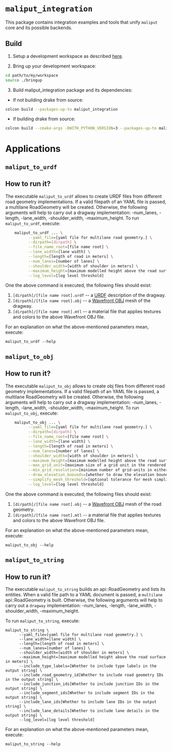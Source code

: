 # `maliput_integration`

This package contains integration examples and tools that unify `maliput` core
and its possible backends.

## Build

1. Setup a development workspace as described [here](https://github.com/ToyotaResearchInstitute/dsim-repos-index/tree/master/README.md).

2. Bring up your development workspace:

```sh
cd path/to/my/workspace
source ./bringup
```

3. Build maliput_integration package and its dependencies:

  - If not building drake from source:

   ```sh
   colcon build --packages-up-to maliput_integration
   ```

  - If building drake from source:

   ```sh
   colcon build --cmake-args -DWITH_PYTHON_VERSION=3 --packages-up-to maliput_integration
   ```

# Applications

## `maliput_to_urdf`

## How to run it?

The executable `maliput_to_urdf` allows to create URDF files from different road geometry implementations.
If a valid filepath of an YAML file is passed, a multilane RoadGeometry will be created. Otherwise,
the following arguments will help to carry out a dragway implementation:
 -num_lanes, -length, -lane_width, -shoulder_width, -maximum_height.
To run `maliput_to_urdf`, execute:

```sh
    maliput_to_urdf ... \
          --yaml_file=[yaml file for multilane road geometry.] \
          --dirpath=[dirpath] \
          --file_name_root=[file name root] \
          --lane_width=[lane width] \
          --length=[length of road in meters] \
          --num_lanes=[number of lanes] \
          --shoulder_width=[width of shoulder in meters] \
          --maximum_height=[maximum modelled height above the road surface in meters] \
          --log_level=[log level threshold]
```
One the above command is executed, the following files should exist:

  1. `[dirpath]/[file name root].urdf` -- a [URDF](http://wiki.ros.org/urdf)
     description of the dragway.
  2. `[dirpath]/[file name root].obj` -- a
     [Wavefront OBJ](https://en.wikipedia.org/wiki/Wavefront_.obj_file) mesh of
     the dragway.
  3. `[dirpath]/[file name root].mtl` -- a material file that applies textures
     and colors to the above Wavefront OBJ file.

For an explanation on what the above-mentioned parameters mean, execute:

    maliput_to_urdf --help


## `maliput_to_obj`

## How to run it?

The executable `maliput_to_obj` allows to create obj files from different road geometry implementations.
If a valid filepath of an YAML file is passed, a multilane RoadGeometry will be created. Otherwise,
the following arguments will help to carry out a dragway implementation:
 -num_lanes, -length, -lane_width, -shoulder_width, -maximum_height.
To run `maliput_to_obj`, execute:

```sh
    maliput_to_obj ... \
          --yaml_file=[yaml file for multilane road geometry.] \
          --dirpath=[dirpath] \
          --file_name_root=[file name root] \
          --lane_width=[lane width] \
          --length=[length of road in meters] \
          --num_lanes=[number of lanes] \
          --shoulder_width=[width of shoulder in meters] \
          --maximum_height=[maximum modelled height above the road surface in meters] \
          --max_grid_unit=[maximum size of a grid unit in the rendered mesh covering the road surface] \
          --min_grid_resolution=[minimum number of grid-units in either lateral or longitudinal direction] \
          --draw_elevation_boounds=[whether to draw the elevation bounds] \
          --simplify_mesh_threshold=[optional tolerance for mesh simplification, in meters] \
          --log_level=[log level threshold]
```
One the above command is executed, the following files should exist:

  1. `[dirpath]/[file name root].obj` -- a
     [Wavefront OBJ](https://en.wikipedia.org/wiki/Wavefront_.obj_file) mesh of
     the road geometry.
  3. `[dirpath]/[file name root].mtl` -- a material file that applies textures
     and colors to the above Wavefront OBJ file.

For an explanation on what the above-mentioned parameters mean, execute:

    maliput_to_obj --help


## `maliput_to_string`

## How to run it?

The executable `maliput_to_string` builds an api::RoadGeometry and lists its entities.
When a valid file path to a YAML document is passed, a `multilane` api::RoadGeometry is built.
Otherwise, the following arguments will help to carry out a `dragway` implementation:
 -num_lanes, -length, -lane_width, -shoulder_width, -maximum_height.

To run `maliput_to_string`, execute:

    maliput_to_string \
          --yaml_file=[yaml file for multilane road geometry.] \
          --lane_width=[lane width] \
          --length=[length of road in meters] \
          --num_lanes=[number of lanes] \
          --shoulder_width=[width of shoulder in meters] \
          --maximum_height=[maximum modelled height above the road surface in meters] \
          --include_type_labels=[Whether to include type labels in the output string] \
          --include_road_geometry_id[Whether to include road geometry IDs in the output string] \
          --include_junction_ids[Whether to include junction IDs in the output string] \
          --include_segment_ids[Whether to include segment IDs in the output string] \
          --include_lane_ids[Whether to include lane IDs in the output string] \
          --include_lane_details[Whether to include lane details in the output string] \
          --log_level=[log level threshold]

For an explanation on what the above-mentioned parameters mean, execute:

    maliput_to_string --help
